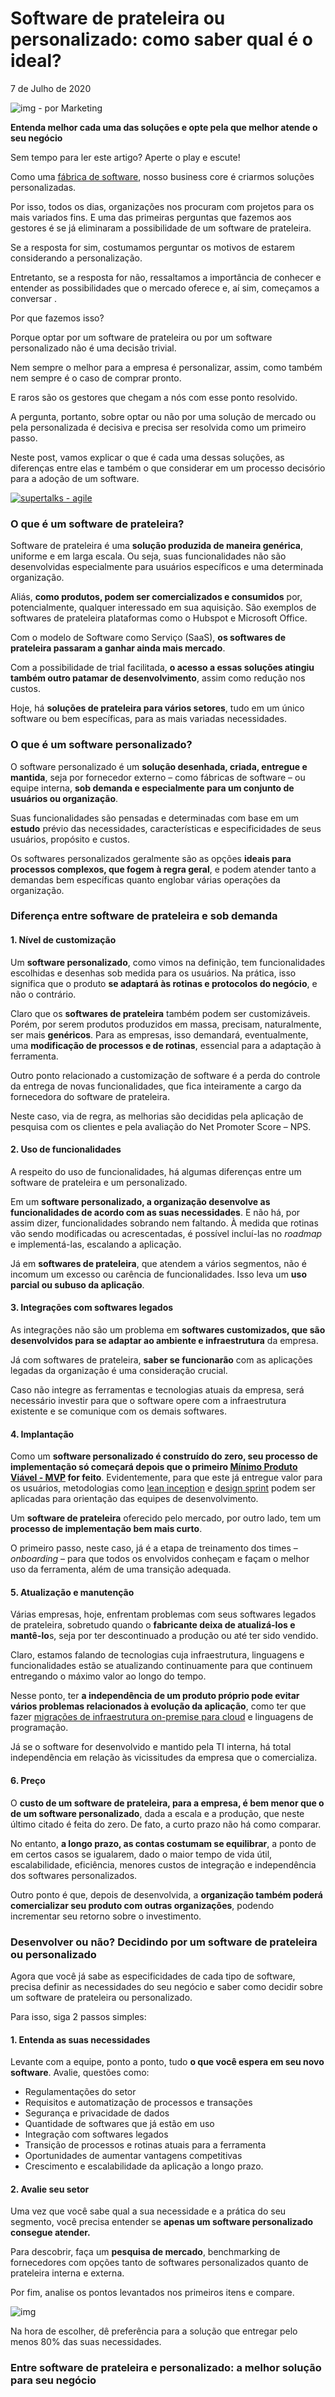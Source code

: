 # Software de prateleira ou personalizado: como saber qual é o ideal?

7 de Julho de 2020 

![img](https://secure.gravatar.com/avatar/bfe1116cfa4b587e6b3d5cecd337c70a?s=30) - por Marketing

 **Entenda melhor cada uma das soluções e opte pela que melhor atende o seu negócio**

Sem tempo para ler este artigo? Aperte o play e escute!



Como uma [fábrica de software](https://supero.com.br/), nosso business core é criarmos soluções personalizadas. 

Por isso, todos os dias, organizações nos procuram com projetos para os mais variados fins. E uma das primeiras perguntas que fazemos aos gestores é se já eliminaram a possibilidade de um software de prateleira.

Se a resposta for sim, costumamos perguntar os motivos de estarem considerando a personalização. 

Entretanto, se a resposta for não, ressaltamos a importância de conhecer e entender as possibilidades que o mercado oferece e, aí sim, começamos a conversar . 

Por que fazemos isso? 

Porque optar por um software de prateleira ou por um software personalizado não é uma decisão trivial. 

Nem sempre o melhor para a empresa é personalizar, assim, como também nem sempre é o caso de comprar pronto. 

E raros são os gestores que chegam a nós com esse ponto resolvido. 

A pergunta, portanto, sobre optar ou não por uma solução de mercado ou pela personalizada é decisiva e precisa ser resolvida como um primeiro passo. 

Neste post, vamos explicar o que é cada uma dessas soluções, as diferenças entre elas e também o que considerar em um processo decisório para a adoção de um software. 

[![supertalks - agile](https://supero.com.br/wp-content/uploads/2020/05/blog-supero-webinar-agile-completo-2-1024x576.png)](https://materiais.supero.com.br/supertalksagile)

### O que é um software de prateleira? 

Software de prateleira é uma **solução produzida de maneira genérica**, uniforme e em larga escala. Ou seja, suas funcionalidades não são desenvolvidas especialmente para usuários específicos e uma determinada organização. 

Aliás, **como produtos, podem ser comercializados e consumidos** por, potencialmente, qualquer interessado em sua aquisição. São exemplos de softwares de prateleira plataformas como o Hubspot e Microsoft Office. 

Com o modelo de Software como Serviço (SaaS), **os softwares de prateleira passaram a ganhar ainda mais mercado**. 

Com a possibilidade de trial facilitada, **o acesso a essas soluções atingiu também outro patamar de desenvolvimento**, assim como redução nos custos. 

Hoje, há **soluções de prateleira para vários setores**, tudo em um único software ou bem específicas, para as mais variadas necessidades. 

### O que é um software personalizado? 

O software personalizado é um **solução desenhada, criada, entregue e mantida**, seja por fornecedor externo – como fábricas de software – ou equipe interna, **sob demanda e especialmente para um conjunto de usuários ou organização**. 

Suas funcionalidades são pensadas e determinadas com base em um **estudo** prévio das necessidades, características e especificidades de seus usuários, propósito e custos. 

Os softwares personalizados geralmente são as opções **ideais para processos complexos, que fogem à regra geral**, e podem atender tanto a demandas bem específicas quanto englobar várias operações da organização. 

### Diferença entre software de prateleira e sob demanda 

#### 1. Nível de customização 

Um **software personalizado**, como vimos na definição, tem funcionalidades escolhidas e desenhas sob medida para os usuários. Na prática, isso significa que o produto **se adaptará às rotinas e protocolos do negócio**, e não o contrário. 

Claro que os **softwares de prateleira** também podem ser customizáveis. Porém, por serem produtos produzidos em massa, precisam, naturalmente, ser mais **genéricos**. Para as empresas, isso demandará, eventualmente, uma **modificação de processos e de rotinas**, essencial para a adaptação à ferramenta. 

Outro ponto relacionado a customização de software é a perda do controle da entrega de novas funcionalidades, que fica inteiramente a cargo da fornecedora do software de prateleira.

Neste caso, via de regra, as melhorias são decididas pela aplicação de pesquisa com os clientes e pela avaliação do Net Promoter Score – NPS. 

#### 2. Uso de funcionalidades 

A respeito do uso de funcionalidades, há algumas diferenças entre um software de prateleira e um personalizado. 

Em um **software personalizado, a organização desenvolve as funcionalidades de acordo com as suas necessidades**. E não há, por assim dizer, funcionalidades sobrando nem faltando. À medida que rotinas vão sendo modificadas ou acrescentadas, é possível incluí-las no *roadmap* e implementá-las, escalando a aplicação. 

Já em **softwares de prateleira**, que atendem a vários segmentos, não é incomum um excesso ou carência de funcionalidades. Isso leva um **uso parcial ou subuso da aplicação**. 

#### 3. Integrações com softwares legados

As integrações não são um problema em **softwares customizados, que são desenvolvidos para se adaptar ao ambiente e infraestrutura** da empresa.

Já com softwares de prateleira, **saber se funcionarão** com as aplicações legadas da organização é uma consideração crucial. 

Caso não integre as ferramentas e tecnologias atuais da empresa, será necessário investir para que o software opere com a infraestrutura existente e se comunique com os demais softwares. 

#### 4. Implantação 

Como um **software personalizado é construído do zero, seu processo de implementação só começará depois que o primeiro [Mínimo Produto Viável - MVP](https://supero.com.br/blog/mvp/) for feito**. Evidentemente, para que este já entregue valor para os usuários, metodologias como [lean inception](https://supero.com.br/blog/o-que-e-lean-inception/) e [design sprint](https://supero.com.br/blog/design-sprint-passo-a-passo/) podem ser aplicadas para orientação das equipes de desenvolvimento. 

Um **software de prateleira** oferecido pelo mercado, por outro lado, tem um **processo de implementação bem mais curto**. 

O primeiro passo, neste caso, já é a etapa de treinamento dos times – *onboarding* – para que todos os envolvidos conheçam e façam o melhor uso da ferramenta, além de uma transição adequada. 

#### 5. Atualização e manutenção 

Várias empresas, hoje, enfrentam problemas com seus softwares legados de prateleira, sobretudo quando o **fabricante deixa de atualizá-los e mantê-lo**s, seja por ter descontinuado a produção ou até ter sido vendido. 

Claro, estamos falando de tecnologias cuja infraestrutura, linguagens e funcionalidades estão se atualizando continuamente para que continuem entregando o máximo valor ao longo do tempo. 

Nesse ponto, ter **a independência de um produto próprio pode evitar vários problemas relacionados à evolução da aplicação**, como ter que fazer [migrações de infraestrutura on-premise para cloud](https://supero.com.br/solucoes/cloud/) e linguagens de programação. 

Já se o software for desenvolvido e mantido pela TI interna, há total independência em relação às vicissitudes da empresa que o comercializa. 

#### 6. Preço 

O **custo de um software de prateleira, para a empresa, é bem menor que o de um software personalizado**, dada a escala e a produção, que neste último citado é feita do zero. De fato, a curto prazo não há como comparar. 

No entanto, **a longo prazo, as contas costumam se equilibrar**, a ponto de em certos casos se igualarem, dado o maior tempo de vida útil, escalabilidade, eficiência, menores custos de integração e independência dos softwares personalizados. 

Outro ponto é que, depois de desenvolvida, a **organização também poderá comercializar seu produto com outras organizações**, podendo incrementar seu retorno sobre o investimento. 

### Desenvolver ou não? Decidindo por um software de prateleira ou personalizado 

Agora que você já sabe as especificidades de cada tipo de software, precisa definir as necessidades do seu negócio e saber como decidir sobre um software de prateleira ou personalizado.

Para isso, siga 2 passos simples:

#### 1. Entenda as suas necessidades 

Levante com a equipe, ponto a ponto, tudo **o que você espera em seu novo software**. Avalie, questões como: 

- Regulamentações do setor 
- Requisitos e automatização de processos e transações 
- Segurança e privacidade de dados 
- Quantidade de softwares que já estão em uso 
- Integração com softwares legados 
- Transição de processos e rotinas atuais para a ferramenta 
- Oportunidades de aumentar vantagens competitivas 
- Crescimento e escalabilidade da aplicação a longo prazo. 

#### 2. Avalie seu setor 

Uma vez que você sabe qual a sua necessidade e a prática do seu segmento, você precisa entender se **apenas um software personalizado consegue atender.**

Para descobrir, faça um **pesquisa de mercado**, benchmarking de fornecedores com opções tanto de softwares personalizados quanto de prateleira interna e externa. 

Por fim, analise os pontos levantados nos primeiros itens e compare.

![img](https://supero.com.br/wp-content/uploads/2020/08/software-de-prateleira.png)

Na hora de escolher, dê preferência para a solução que entregar pelo menos 80% das suas necessidades. 

### Entre software de prateleira e personalizado: a melhor solução para seu negócio 
